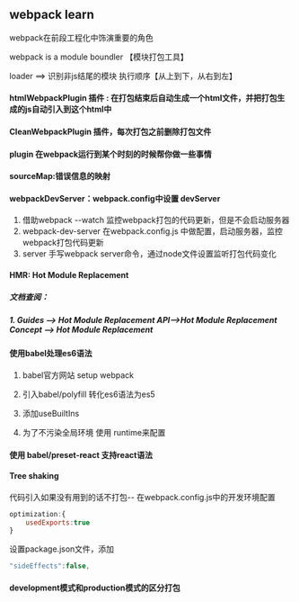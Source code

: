 ## webpack learn
webpack在前段工程化中饰演重要的角色

webpack is a module boundler  【模块打包工具】

loader ==> 识别非js结尾的模块  执行顺序【从上到下，从右到左】

#### htmlWebpackPlugin 插件 : 在打包结束后自动生成一个html文件，并把打包生成的js自动引入到这个html中

#### CleanWebpackPlugin 插件，每次打包之前删除打包文件

#### plugin   在webpack运行到某个时刻的时候帮你做一些事情

#### sourceMap:错误信息的映射

#### webpackDevServer：webpack.config中设置 devServer

1. 借助webpack --watch 监控webpack打包的代码更新，但是不会启动服务器
2. webpack-dev-server 在webpack.config.js 中做配置，启动服务器，监控webpack打包代码更新
3. server 手写webpack server命令，通过node文件设置监听打包代码变化

#### HMR: Hot Module Replacement 

##### 文档查阅：

##### 1. Guides --> Hot Module Replacement   API-->Hot Module Replacement  Concept --> Hot Module Replacement

#### 使用babel处理es6语法

1. babel官方网站 setup webpack 

2. 引入babel/polyfill 转化es6语法为es5

3. 添加useBuiltIns

4. 为了不污染全局环境 使用 runtime来配置

#### 使用 babel/preset-react 支持react语法

#### Tree shaking 

代码引入如果没有用到的话不打包-- 在webpack.config.js中的开发环境配置

```js
optimization:{
    usedExports:true 
}
```

设置package.json文件，添加

```js
"sideEffects":false,
```

#### development模式和production模式的区分打包









